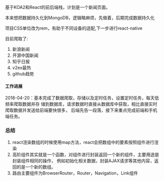 基于KOA2和React的前后端栈，计划是一个新闻页面。

本来想把数据持久化到MongoDB，逻辑略麻烦，先做着，后期完成数据持久化

项目CSS单位改为rem，有助于不同设备的适配,下一步进行react-native

目前爬取了:

1. 新浪新闻
2. 开源中国新闻
3. 知乎日报
4. v2ex最热
5. github趋势

#### 工作进展
2018-04-20：基本完成了数据爬取，存储以及定时任务，设置定时任务，每天低频率爬取数据并存
储到数据库，请求数据时直接从数据库中获取，相比直接实时爬取数据并发送给前端要快很多，
后端先告一段落，接下来重点完成前端和手机端任务。


### 总结
1. react渲染数组的时候使用map方法，react会把数组中的要素按照组件进行渲染
2. 高阶组件其实就是一个函数，对组件进行封装返回一个新的组件，主要用途是封装组件相同的操作，
例如初始化相关数据，封装AJAX请求等其他内容，返回的是一个新的数组。
3. 路由主要组件为BrowserRouter，Router，Navigation，Link组件


